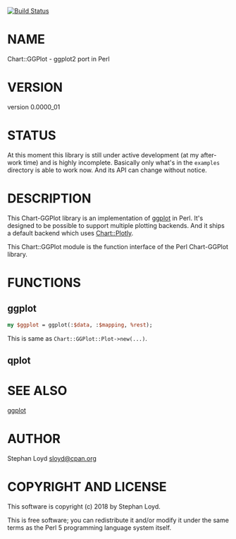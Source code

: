 [![Build Status](https://travis-ci.org/stphnlyd/perl5-Chart-GGPlot.svg?branch=master)](https://travis-ci.org/stphnlyd/perl5-Chart-GGPlot)

# NAME

Chart::GGPlot - ggplot2 port in Perl

# VERSION

version 0.0000\_01

# STATUS

At this moment this library is still under active development (at my
after-work time) and is highly incomplete. Basically only what's in the
`examples` directory is able to work now. And its API can change
without notice.

# DESCRIPTION

This Chart-GGPlot library is an implementation of
[ggplot](https://en.wikipedia.org/wiki/Ggplot) in Perl. It's designed to
be possible to support multiple plotting backends. And it ships a default
backend which uses [Chart::Plotly](https://metacpan.org/pod/Chart::Plotly).

This Chart::GGPlot module is the function interface of the Perl Chart-GGPlot
library.

# FUNCTIONS

## ggplot

```perl
my $ggplot = ggplot(:$data, :$mapping, %rest);
```

This is same as `Chart::GGPlot::Plot->new(...)`.

## qplot

# SEE ALSO

[ggplot](https://en.wikipedia.org/wiki/Ggplot)

# AUTHOR

Stephan Loyd <sloyd@cpan.org>

# COPYRIGHT AND LICENSE

This software is copyright (c) 2018 by Stephan Loyd.

This is free software; you can redistribute it and/or modify it under
the same terms as the Perl 5 programming language system itself.
